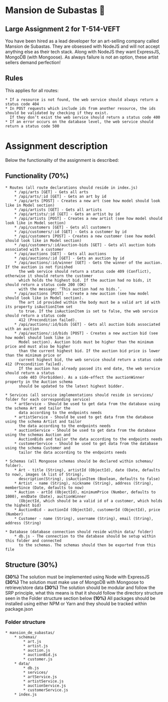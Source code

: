 # Mansion de Subastas :dancer:
## Large Assignment 2 for T-514-VEFT

You have been hired as a lead developer for an art-selling company called Mansion de Subastas.
They are obsessed with NodeJS and will not accept anything else as their tech stack. Along with
NodeJS they want ExpressJS, MongoDB (with Mongoose). As always failure is not an option,
these artist sellers demand perfection!

## Rules
This applies for all routes:

	* If a resource is not found, the web service should always return a status code 404
	* In POST requests which include ids from another resource, the ids should be validated by checking if they exist. 
	  If they don’t exist the web service should return a status code 400
	* If an error occurs on the database level, the web service should return a status code 500

# Assignment description
Below the functionality of the assignment is described:

## Functionality (70%)
	* Routes (all route declarations should reside in index.js)
		* /api/arts [GET] - Gets all arts
		* /api/arts/:id [GET] - Gets an art by id
		* /api/arts [POST] - Creates a new art (see how model should look like in Model section)
		* /api/artists [GET] - Gets all artists
		* /api/artists/:id [GET] - Gets an artist by id
		* /api/artists [POST] - Creates a new artist (see how model should look like in Model section)
		* /api/customers [GET] - Gets all customers
		* /api/customers/:id [GET] - Gets a customer by id
		* /api/customers [POST] - Creates a new customer (see how model should look like in Model section)
		* /api/customers/:id/auction-bids [GET] - Gets all auction bids associated with a customer
		* /api/auctions [GET] - Gets all auctions
		* /api/auctions/:id [GET] - Gets an auction by id
		* /api/auctions/:id/winner [GET] - Gets the winner of the auction. If the auction is not finished 
		  the web service should return a status code 409 (Conflict), otherwise it should return the customer 
		  which holds the highest bid. If the auction had no bids, it should return a status code 200 (OK) 
		  with the message: ‘This auction had no bids.’.
		* /api/auctions [POST] - Create a new auction (see how model should look like in Model section). 
		  The art id provided within the body must be a valid art id with its property isAuctionItem set 
		  to true. If the isAuctionItem is set to false, the web service should return a status code 
		  412 (Precondition failed).
		* /api/auctions/:id/bids [GET] - Gets all auction bids associated with an auction
		* /api/auctions/:id/bids [POST] - Creates a new auction bid (see how model should look like in 
		  Model section). Auction bids must be higher than the minimum price and must also be higher 
		  than the current highest bid. If the auction bid price is lower than the minimum price or 
		  current highest bid, the web service should return a status code 412 (Precondition failed). 
		  If the auction has already passed its end date, the web service should return a status 
		  code 403 (Forbidden). As a side-effect the auctionWinner property in the Auction schema 
		  should be updated to the latest highest bidder.

	* Services (all service implementations should reside in services/ folder for each corresponding service)
		* artService - Should be used to get data from the database using the schema Art and tailor the 
		  data according to the endpoints needs
		* artistService - Should be used to get data from the database using the schema Artist and tailor 
		  the data according to the endpoints needs
		* auctionService - Should be used to get data from the database using the schemas Auction and 
		  AuctionBids and tailor the data according to the endpoints needs
		* customerService - Should be used to get data from the database using the schema Customer and 
		  tailor the data according to the endpoints needs

	* Schemas (all Mongoose schemas should be declared within schemas/ folder).
		* Art - title (String), artistId (ObjectId), date (Date, defaults to now), images (A list of String), 
		  description(String), isAuctionItem (Boolean, defaults to false)
		* Artist - name (String), nickname (String), address (String), memberSince (Date, defaults to now)
		* Auction - artId (ObjectId), minimumPrice (Number, defaults to 1000), endDate (Date), auctionWinner 
		  (ObjectId, which should be a valid id of a customer, which holds the highest bid)
		* AuctionBid - auctionId (ObjectId), customerId (ObjectId), price (Number)
		* Customer - name (String), username (String), email (String), address (String)

	* Database (database connection should reside within data/ folder)
		* db.js - The connection to the database should be setup within this folder and connected 
		  to the schemas. The schemas should then be exported from this file

## Structure (30%)
**(30%)** The solution must be implemented using Node with ExpressJS
**(30%)** The solution must make use of MongoDB with Mongoose to retrieve/store data
**(30%)** The solution should be modular and follow the SRP principle, what this means is that it should follow the directory structure seen in the Folder structure section below
**(10%)** All packages should be installed using either NPM or Yarn and they should be tracked within package.json

### Folder structure
	* mansion_de_subastas/
		* schemas/
			* art.js
			* artist.js
			* auction.js
			* auctionBid.js
			* customer.js
		* data/
			* db.js
			* services/
			* artService.js
			* artistService.js
			* auctionService.js
			* customerService.js
		* index.js
